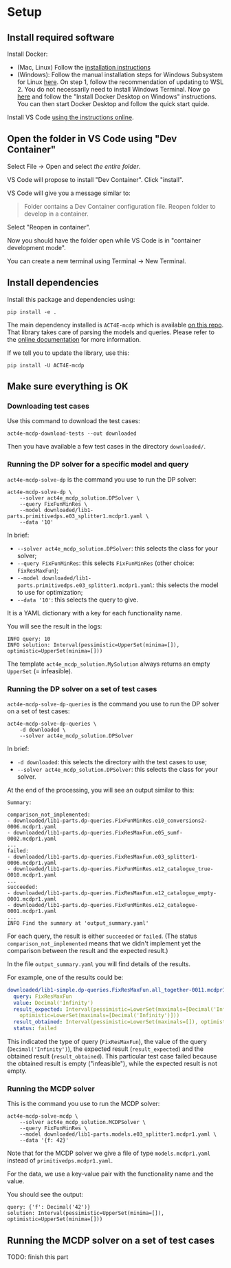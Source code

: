 # Setup

## Install required software

Install Docker:

* (Mac, Linux) Follow the [installation instructions](https://docs.docker.com/get-docker/)
* (Windows): Follow the manual installation steps for Windows Subsystem for Linux [here](https://docs.microsoft.com/en-us/windows/wsl/install). On
  step 1, follow the recommendation of updating to WSL 2. You do not necessarily need to install Windows Terminal. Now
  go [here](https://docs.docker.com/desktop/windows/install/) and follow the "Install Docker Desktop on Windows" instructions. You can then start
  Docker Desktop and follow the quick start quide.

Install VS Code [using the instructions online](https://code.visualstudio.com/download).

## Open the folder in VS Code using "Dev Container"

Select File -> Open and select *the entire folder*.

VS Code will propose to install "Dev Container". Click "install".

VS Code will give you a message similar to:

> Folder contains a Dev Container configuration file. Reopen folder to develop in a container.

Select "Reopen in container".

Now you should have the folder open while VS Code is in "container development mode".

You can create a new terminal using Terminal -> New Terminal.

## Install dependencies

Install this package and dependencies using:

    pip install -e .

The main dependency installed is `ACT4E-mcdp` which is available [on this repo](https://github.com/ACT4E/ACT4E-mcdp).
That library takes care of parsing the models and queries.
Please refer to the [online documentation](https://act4e-mcdp.readthedocs.io/en/latest/) for more information.

If we tell you to update the library, use this:

    pip install -U ACT4E-mcdp

## Make sure everything is OK

### Downloading test cases

Use this command to download the test cases:

    act4e-mcdp-download-tests --out downloaded

Then you have available a few test cases in the directory `downloaded/`.

### Running the DP solver for a specific model and query

`act4e-mcdp-solve-dp` is the command you use to run the DP solver:

    act4e-mcdp-solve-dp \
        --solver act4e_mcdp_solution.DPSolver \
        --query FixFunMinRes \
        --model downloaded/lib1-parts.primitivedps.e03_splitter1.mcdpr1.yaml \
        --data '10'

In brief:

* `--solver act4e_mcdp_solution.DPSolver`: this selects the class for your solver;
* `--query FixFunMinRes`: this selects `FixFunMinRes` (other choice: `FixResMaxFun`);
* `--model downloaded/lib1-parts.primitivedps.e03_splitter1.mcdpr1.yaml`: this selects the model to use for optimization;
* `--data '10'`: this selects the query to give.

It is a YAML dictionary with a key for each functionality name.

You will see the result in the logs:

```
INFO query: 10
INFO solution: Interval(pessimistic=UpperSet(minima=[]), optimistic=UpperSet(minima=[]))
```

The template `act4e_mcdp_solution.MySolution` always returns an empty `UpperSet` (= infeasible).

### Running the DP solver on a set of test cases

`act4e-mcdp-solve-dp-queries` is the command you use to run the DP solver on a set of test cases:

    act4e-mcdp-solve-dp-queries \
        -d downloaded \
        --solver act4e_mcdp_solution.DPSolver

In brief:

* `-d downloaded`: this selects the directory with the test cases to use;
* `--solver act4e_mcdp_solution.DPSolver`: this selects the class for your solver.

At the end of the processing, you will see an output similar to this:

```
Summary:

comparison_not_implemented:
- downloaded/lib1-parts.dp-queries.FixFunMinRes.e10_conversions2-0006.mcdpr1.yaml
- downloaded/lib1-parts.dp-queries.FixResMaxFun.e05_sumf-0002.mcdpr1.yaml
...
failed:
- downloaded/lib1-parts.dp-queries.FixResMaxFun.e03_splitter1-0006.mcdpr1.yaml
- downloaded/lib1-parts.dp-queries.FixFunMinRes.e12_catalogue_true-0010.mcdpr1.yaml
... 
succeeded:
- downloaded/lib1-parts.dp-queries.FixResMaxFun.e12_catalogue_empty-0001.mcdpr1.yaml
- downloaded/lib1-parts.dp-queries.FixFunMinRes.e12_catalogue-0001.mcdpr1.yaml
...
INFO Find the summary at 'output_summary.yaml'
```

For each query, the result is either `succeeded` or `failed`. (The status `comparison_not_implemented` means that we didn't implement yet
the comparison between the result and the expected result.)

In the file `output_summary.yaml` you will find details of the results.

For example, one of the results could be:

```yaml
downloaded/lib1-simple.dp-queries.FixResMaxFun.all_together-0011.mcdpr1.yaml:
  query: FixResMaxFun
  value: Decimal('Infinity')
  result_expected: Interval(pessimistic=LowerSet(maximals=[Decimal('Infinity')]),
    optimistic=LowerSet(maximals=[Decimal('Infinity')]))
  result_obtained: Interval(pessimistic=LowerSet(maximals=[]), optimistic=LowerSet(maximals=[]))
  status: failed

```

This indicated the type of query (`FixResMaxFun`), the value of the query (`Decimal('Infinity')`), the expected result (`result_expected`) and the
obtained result (`result_obtained`).
This particular test case failed because the obtained result is empty ("infeasible"), while the expected result is not empty.

### Running the MCDP solver

This is the command you use to run the MCDP solver:

    act4e-mcdp-solve-mcdp \
        --solver act4e_mcdp_solution.MCDPSolver \
        --query FixFunMinRes \
        --model downloaded/lib1-parts.models.e03_splitter1.mcdpr1.yaml \
        --data '{f: 42}'

Note that for the MCDP solver we give a file of type `models.mcdpr1.yaml` instead of `primitivedps.mcdpr1.yaml`.

For the data, we use a key-value pair with the functionality name and the value.

You should see the output:

    query: {'f': Decimal('42')}
    solution: Interval(pessimistic=UpperSet(minima=[]), optimistic=UpperSet(minima=[]))

## Running the MCDP solver on a set of test cases

TODO: finish this part

